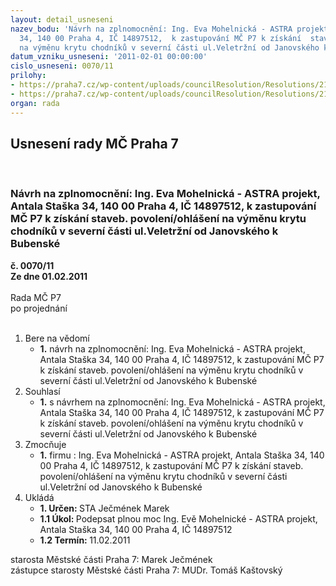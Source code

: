 ```yaml
---
layout: detail_usneseni
nazev_bodu: 'Návrh na zplnomocnění: Ing. Eva Mohelnická - ASTRA projekt, Antala Staška
  34, 140 00 Praha 4, IČ 14897512,  k zastupování MČ P7 k získání  staveb. povolení/ohlášení
  na výměnu krytu chodníků v severní části ul.Veletržní od Janovského k Bubenské '
datum_vzniku_usneseni: '2011-02-01 00:00:00'
cislo_usneseni: 0070/11
prilohy:
- https://praha7.cz/wp-content/uploads/councilResolution/Resolutions/21955/6-11-pln%c3%a1_moc_mohlenick%c3%a1.doc
- https://praha7.cz/wp-content/uploads/councilResolution/Resolutions/21955/6-11-u1_projekt_veletr%c5%ben%c3%ad_sever.doc
organ: rada
---
```

<div id="ucUsn_pList" class="usn">
	<span><h2>Usnesení rady MČ Praha 7 </h2>
<br></span><div class="standBody">
<span><h3>Návrh na zplnomocnění: Ing. Eva Mohelnická - ASTRA projekt, Antala Staška 34, 140 00 Praha 4, IČ 14897512,  k zastupování MČ P7 k získání  staveb. povolení/ohlášení na výměnu krytu chodníků v severní části ul.Veletržní od Janovského k Bubenské </h3></span><div class="center">
		<strong>č. 0070/11</strong><br>
	</div>
<div class="center">
		<strong>Ze dne 01.02.2011</strong><br><br>
	</div>Rada MČ P7<br> po projednání<br><br><ol>
<li>Bere na vědomí<ul><li>
<strong>1.</strong> návrh na zplnomocnění: Ing. Eva Mohelnická - ASTRA projekt, Antala Staška 34, 140 00 Praha 4, IČ 14897512,  k zastupování MČ P7 k získání  staveb. povolení/ohlášení na výměnu krytu chodníků v severní části ul.Veletržní od Janovského k Bubenské  </li></ul>
</li>
<li>Souhlasí<ul><li>
<strong>1.</strong> s návrhem na zplnomocnění: Ing. Eva Mohelnická - ASTRA projekt, Antala Staška 34, 140 00 Praha 4, IČ 14897512,  k zastupování MČ P7 k získání  staveb. povolení/ohlášení na výměnu krytu chodníků v severní části ul.Veletržní od Janovského k Bubenské  </li></ul>
</li>
<li>Zmocňuje<ul><li>
<strong>1.</strong> firmu : Ing. Eva Mohelnická - ASTRA projekt, Antala Staška 34, 140 00 Praha 4, IČ 14897512,  k zastupování MČ P7 k získání  staveb. povolení/ohlášení na výměnu krytu chodníků v severní části ul.Veletržní od Janovského k Bubenské          </li></ul>
</li>
<li>Ukládá<ul>
<li>
<strong>1. Určen: </strong>STA Ječmének Marek</li>
<li>
<strong>1.1 Úkol: </strong>Podepsat plnou moc Ing. Evě Mohelnické - ASTRA projekt, Antala Staška 34, 140 00 Praha 4, IČ 14897512 </li>
<li>
<strong>1.2 Termín: </strong>11.02.2011</li>
</ul>
</li>
</ol>starosta Městské části Praha 7: Marek Ječmének<br>zástupce starosty Městské části Praha 7: MUDr. Tomáš Kaštovský 
</div>
</div>